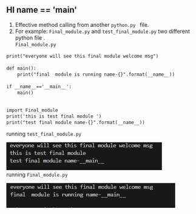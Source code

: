 ## HI __name__ == '__main__'
1. Effective method calling from another `python.py ` file.
2. For example: `Final_module.py` and `test_final_module.py` two different python file . <br>
`Final_module.py`
```
print("everyone will see this final module welcome msg")

def main():
    print("final  module is running name-{}".format(__name__))

if __name__=='__main__':
    main()
```
```

import Final_module
print('this is test final module ')
print("test final module name-{}".format(__name__))

```
running `test_final_module.py`

![Alt text](temp/image-1.png)
<br>
running `Final_module.py`

![Alt text](temp/image-2.png)